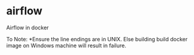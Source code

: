 # airflow
Airflow in docker


To Note:
*Ensure the line endings are in UNIX. Else building build docker image on Windows machine will result in failure.
